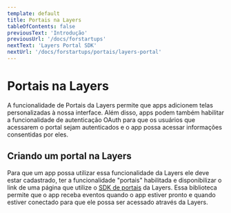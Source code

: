 ```yaml
---
template: default
title: Portais na Layers
tableOfContents: false
previousText: 'Introdução'
previousUrl: '/docs/forstartups'
nextText: 'Layers Portal SDK'
nextUrl: '/docs/forstartups/portais/layers-portal'
---
```


# Portais na Layers

A funcionalidade de Portais da Layers permite que apps adicionem telas personalizadas à nossa interface. Além disso, apps podem também habilitar a funcionalidade de autenticação OAuth para que os usuários que acessarem o portal sejam autenticados e o app possa acessar informações consentidas por eles.


## Criando um portal na Layers

Para que um app possa utilizar essa funcionalidade da Layers ele deve estar cadastrado, ter a funcionalidade "portais" habilitada e disponibilizar o link de uma página que utilize o [SDK de portais](/docs/forstartups/portais/layers-portal) da Layers. Essa biblioteca permite que o app receba eventos quando o app estiver pronto e quando estiver conectado para que ele possa ser acessado através da Layers.
